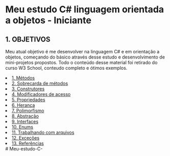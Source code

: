 # Meu estudo C# linguagem orientada a objetos - Iniciante 

## **1. OBJETIVOS**

Meu atual objetivo é me desenvolver na linguagem C# e em orientação a objetos, começando do básico através desse estudo e desenvolvimento de mini-projetos propostos. Todo o conteúdo desse material foi retirado do curso W3 School, conteudo completo e ótimos exemplos.

<li><a href="Docs\1. Metodos.md">1. Métodos</a></li>
<li><a href="Docs\2. Sobrecarga de Metodos.md">2. Sobrecarda de métodos</a></li>
<li><a href="Docs\3. Construtores.md">3. Construtores</a></li>
<li><a href="Docs\4. Modificadores de acesso.md">4. Modificadores de acesso</a></li>
<li><a href="Docs\5. Propriedades.md">5. Propriedades</a></li>
<li><a href="Docs\6. Herança.md">6. Herança</a></li>
<li><a href="Docs\7. Polimorfismo.md">7. Polimorfismo</a></li>
<li><a href="Docs\8. Abstração.md">8. Abstração</a></li>
<li><a href="Docs\9. Interfaces.md">9. Interfaces</a></li>
<li><a href="Docs\10. Enums.md">10. Enums</a></li>
<li><a href="Docs\11. Trabalhando com arquivos.md">11. Trabalhando com arquivos</a></li>
<li><a href="Docs\12. Exceções.md">12. Exceções</a></li>
<li><a href="Docs\13. Referências.md">13. Referências</a></li>
#   M e u - e s t u d o - C -  
 